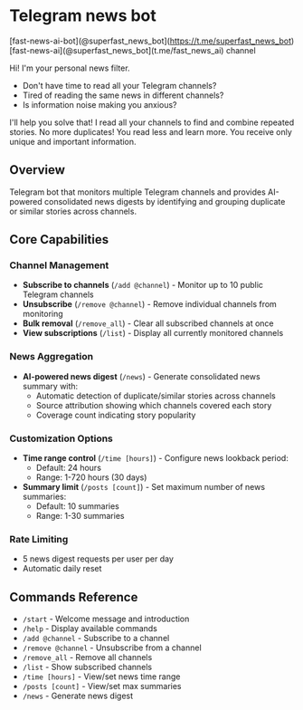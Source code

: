 # Telegram news bot
[fast-news-ai-bot](@superfast_news_bot](https://t.me/superfast_news_bot)
[fast-news-ai](@superfast_news_bot](t.me/fast_news_ai) channel

Hi! I'm your personal news filter.
- Don't have time to read all your Telegram channels?
- Tired of reading the same news in different channels?
- Is information noise making you anxious?

I'll help you solve that!
I read all your channels to find and combine repeated stories. No more duplicates!
You read less and learn more. You receive only unique and important information.

## Overview
Telegram bot that monitors multiple Telegram channels and provides AI-powered consolidated news digests by identifying and grouping duplicate or similar stories across channels.

## Core Capabilities

### Channel Management
- **Subscribe to channels** (`/add @channel`) - Monitor up to 10 public Telegram channels
- **Unsubscribe** (`/remove @channel`) - Remove individual channels from monitoring
- **Bulk removal** (`/remove_all`) - Clear all subscribed channels at once
- **View subscriptions** (`/list`) - Display all currently monitored channels

### News Aggregation
- **AI-powered news digest** (`/news`) - Generate consolidated news summary with:
  - Automatic detection of duplicate/similar stories across channels
  - Source attribution showing which channels covered each story
  - Coverage count indicating story popularity

### Customization Options
- **Time range control** (`/time [hours]`) - Configure news lookback period:
  - Default: 24 hours
  - Range: 1-720 hours (30 days)
- **Summary limit** (`/posts [count]`) - Set maximum number of news summaries:
  - Default: 10 summaries
  - Range: 1-30 summaries

### Rate Limiting
- 5 news digest requests per user per day
- Automatic daily reset

## Commands Reference

- `/start` - Welcome message and introduction
- `/help` - Display available commands
- `/add @channel` - Subscribe to a channel
- `/remove @channel` - Unsubscribe from a channel
- `/remove_all` - Remove all channels
- `/list` - Show subscribed channels
- `/time [hours]` - View/set news time range
- `/posts [count]` - View/set max summaries
- `/news` - Generate news digest
